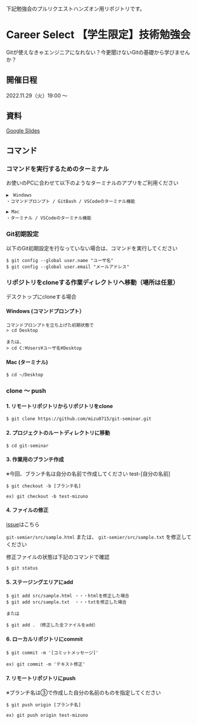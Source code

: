 下記勉強会のプルリクエストハンズオン用リポジトリです。

# Career Select 【学生限定】技術勉強会
Gitが使えなきゃエンジニアになれない？今更聞けないGitの基礎から学びませんか？

## 開催日程
2022.11.29（火）19:00 〜

## 資料
[Google Slides](https://docs.google.com/presentation/d/1WbVd15vvakbYRTfM_9GjZT9O5Z80fb9kf-csTrmUkIE/edit#slide=id.p)

## コマンド
### コマンドを実行するためのターミナル
お使いのPCに合わせて以下のようなターミナルのアプリをご利用ください
```
▶︎　Windows
・コマンドプロンプト / GitBash / VSCodeのターミナル機能

▶︎ Mac
・ターミナル / VSCodeのターミナル機能
```
### Git初期設定
以下のGit初期設定を行なっていない場合は、コマンドを実行してください
```
$ git config --global user.name "ユーザ名"
$ git config --global user.email "メールアドレス"
```

### リポジトリをcloneする作業ディレクトリへ移動（場所は任意）
デスクトップにcloneする場合

#### Windows (コマンドプロンプト）
```
コマンドプロンプトを立ち上げた初期状態で
> cd Desktop

または、
> cd C:¥Users¥ユーザ名¥Desktop
```

#### Mac (ターミナル)
```
$ cd ~/Desktop
```


### clone 〜 push
#### 1. リモートリポジトリからリポジトリをclone
```
$ git clone https://github.com/mizu0715/git-seminar.git
```

#### 2. プロジェクトのルートディレクトリに移動
```
$ cd git-seminar
```

#### 3. 作業用のブランチ作成
※今回、ブランチ名は自分の名前で作成してください test-[自分の名前] 
```
$ git checkout -b [ブランチ名]

ex) git checkout -b test-mizuno 
```

#### 4. ファイルの修正
[issue](https://github.com/mizu0715/git-seminar/issues/1)はこちら

`git-semier/src/sample.html` または、 `git-semier/src/sample.txt` を修正してください

修正ファイルの状態は下記のコマンドで確認
```
$ git status
```


#### 5. ステージングエリアにadd
```
$ git add src/sample.html ・・・htmlを修正した場合
$ git add src/sample.txt  ・・・txtを修正した場合

または

$ git add .　（修正した全ファイルをadd）
```

#### 6. ローカルリポジトリにcommit
```
$ git commit -m '[コミットメッセージ]'

ex) git commit -m 'テキスト修正'
```

#### 7. リモートリポジトリにpush
※ブランチ名は③で作成した自分の名前のものを指定してください 
 ```
$ git push origin [ブランチ名]

ex) git push origin test-mizuno 
```
